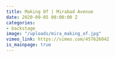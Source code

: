 ```yaml
---
title: Making Of | Mirabad Avenue
date: 2020-09-05 00:00:00 Z
categories:
- backstage
image: "/uploads/mira_making_of.jpg"
vimeo_link: https://vimeo.com/457626042
is_mainpage: true
---
```


